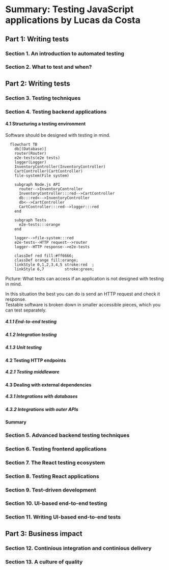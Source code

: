 # Summary: Testing JavaScript applications by Lucas da Costa

## Part 1: Writing tests

### Section 1. An introduction to automated testing

### Section 2. What to test and when?

## Part 2: Writing tests

### Section 3. Testing techniques

### Section 4. Testing backend applications

#### 4.1 Structuring a testing environment

Software should be designed with testing in mind.

```mermaid
  flowchart TB
    db[(Database)]
    router(Router)
    e2e-tests(e2e tests)
    logger(Logger)
    InventoryController(InventoryController)
    CartController(CartController)
    file-system(File system)

    subgraph Node.js API
      router-->InventoryController
      InventoryController:::red-->CartController
      db:::red<-->InventoryController
      db<-->CartController
      CartController:::red-->logger:::red
    end

    subgraph Tests
      e2e-tests:::orange
    end

    logger-->file-system:::red
    e2e-tests--HTTP request-->router
    logger--HTTP response-->e2e-tests

    classDef red fill:#ff6666;
    classDef orange fill:orange;
    linkStyle 0,1,2,3,4,5 stroke:red  ;
    linkStyle 6,7         stroke:green;
```

Picture: What tests can access if an application is not designed with testing in mind.

In this situation the best you can do is send an HTTP request and check it response.  
Testable software is broken down in smaller accessible pieces, which you can test separately.

##### 4.1.1 End-to-end testing

##### 4.1.2 Integration testing

##### 4.1.3 Unit testing

#### 4.2 Testing HTTP endpoints

##### 4.2.1 Testing middleware

#### 4.3 Dealing with external dependencies

##### 4.3.1 Integrations with databases

##### 4.3.2 Integrations with outer APIs

#### Summary

### Section 5. Advanced backend testing techniques

### Section 6. Testing frontend applications

### Section 7. The React testing ecosystem

### Section 8. Testing React applications

### Section 9. Test-driven development

### Section 10. UI-based end-to-end testing

### Section 11. Writing UI-based end-to-end tests

## Part 3: Business impact

### Section 12. Continious integration and continious delivery

### Section 13. A culture of quality
